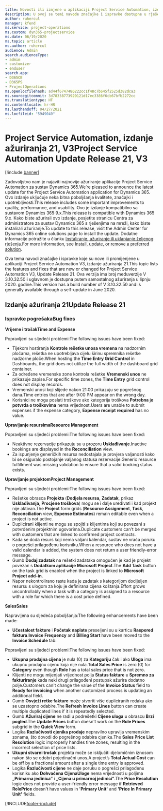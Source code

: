 ```yaml
---
title: Novosti ili izmjene u aplikaciji Project Service Automation, izdanje ažuriranja 21, V3
description: U ovoj se temi navode značajke i ispravke dostupne u rješenju Project Service Automation, izdanje ažuriranja 21, V3.
author: ruhercul
manager: kfend
ms.service: project-operations
ms.custom: dyn365-projectservice
ms.date: 06/19/2020
ms.topic: article
ms.author: ruhercul
audience: Admin
search.audienceType:
- admin
- customizer
- enduser
search.app:
- D365CE
- D365PS
- ProjectOperations
ms.openlocfilehash: ad44f6747486222cc1f48c7b645f2525d382dca3
ms.sourcegitcommit: 3d78338773929121d17ec3386f6cb67bfb2272cc
ms.translationtype: HT
ms.contentlocale: hr-HR
ms.lasthandoff: 04/27/2021
ms.locfileid: "5949040"
---
```

# <a name="project-service-automation-update-release-21-v3"></a><span data-ttu-id="696fe-103">Project Service Automation, izdanje ažuriranja 21, V3</span><span class="sxs-lookup"><span data-stu-id="696fe-103">Project Service Automation Update Release 21, V3</span></span>

[!include [banner](../includes/psa-now-project-operations.md)]

<span data-ttu-id="696fe-104">Zadovoljstvo nam je najaviti najnovije ažuriranje aplikacije Project Service Automation za sustav Dynamics 365.</span><span class="sxs-lookup"><span data-stu-id="696fe-104">We’re pleased to announce the latest update for the Project Service Automation application for Dynamics 365.</span></span> <span data-ttu-id="696fe-105">Ovo izdanje uključuje neka bitna poboljšanja kvalitete, značajki i upotrebljivosti.</span><span class="sxs-lookup"><span data-stu-id="696fe-105">This release includes some important improvements to quality, performance, and usability.</span></span> <span data-ttu-id="696fe-106">Ovo je izdanje kompatibilno sa sustavom Dynamics 365 9.x.</span><span class="sxs-lookup"><span data-stu-id="696fe-106">This release is compatible with Dynamics 365 9.x.</span></span> <span data-ttu-id="696fe-107">Kako biste ažurirali ovo izdanje, posjetite stranicu Centra za administratore za sustav Dynamics 365 s rješenjima na mreži, kako biste instalirali ažuriranje.</span><span class="sxs-lookup"><span data-stu-id="696fe-107">To update to this release, visit the Admin Center for Dynamics 365 online solutions page to install the update.</span></span> <span data-ttu-id="696fe-108">Dodatne informacije potražite u članku [Instaliranje, ažuriranje ili uklanjanje željenog rješenja](/power-platform/admin/install-remove-preferred-solution).</span><span class="sxs-lookup"><span data-stu-id="696fe-108">For more information, see [Install, update, or remove a preferred solution](/power-platform/admin/install-remove-preferred-solution).</span></span>

<span data-ttu-id="696fe-109">Ova tema navodi značajke i ispravke koje su nove ili promijenjene u aplikaciji Project Service Automation V3, izdanje ažuriranja 21.</span><span class="sxs-lookup"><span data-stu-id="696fe-109">This topic lists the features and fixes that are new or changed for Project Service Automation V3, Update Release 21.</span></span> <span data-ttu-id="696fe-110">Ova verzija ima broj međuverzije V 3.10.32.50 i uglavnom je dostupna putem samostalnog ažuriranja u lipnju 2020. godine.</span><span class="sxs-lookup"><span data-stu-id="696fe-110">This version has a build number of V 3.10.32.50 and is generally available through a self-update in June 2020.</span></span>

## <a name="update-release-21"></a><span data-ttu-id="696fe-111">Izdanje ažuriranja 21</span><span class="sxs-lookup"><span data-stu-id="696fe-111">Update Release 21</span></span>

### <a name="bug-fixes"></a><span data-ttu-id="696fe-112">Ispravke pogrešaka</span><span class="sxs-lookup"><span data-stu-id="696fe-112">Bug fixes</span></span>

<span data-ttu-id="696fe-113">**Vrijeme i trošak**</span><span class="sxs-lookup"><span data-stu-id="696fe-113">**Time and Expense**</span></span>

<span data-ttu-id="696fe-114">Popravljeni su sljedeći problemi:</span><span class="sxs-lookup"><span data-stu-id="696fe-114">The following issues have been fixed:</span></span>

- <span data-ttu-id="696fe-115">Tijekom hostiranja **Kontrole rešetke unosa vremena** na nadzornim pločama, rešetka ne upotrebljava cijelu širinu spremnika rešetke nadzorne ploče.</span><span class="sxs-lookup"><span data-stu-id="696fe-115">When hosting the **Time Entry Grid Control** in Dashboards, the grid does not utilize the full width of the dashboard grid container.</span></span>
- <span data-ttu-id="696fe-116">Za određene vremenske zone kontrola rešetke **Vremenski unos** ne prikazuje zapise.</span><span class="sxs-lookup"><span data-stu-id="696fe-116">For specific time zones, the **Time Entry** grid control does not display records.</span></span>
- <span data-ttu-id="696fe-117">Vremenski unosi koji slijede nakon 21:00 prikazuju se pogrešnog dana.</span><span class="sxs-lookup"><span data-stu-id="696fe-117">Time entries that are after 9:00 PM appear on the wrong day.</span></span>
- <span data-ttu-id="696fe-118">Korisnici ne mogu poslati troškove ako kategorija troškova **Potrebna je potvrda o troškovima** nema vrijednost.</span><span class="sxs-lookup"><span data-stu-id="696fe-118">Users are unable to submit expenses if the expense category, **Expense receipt required** has no value.</span></span>

<span data-ttu-id="696fe-119">**Upravljanje resursima**</span><span class="sxs-lookup"><span data-stu-id="696fe-119">**Resource Management**</span></span>

<span data-ttu-id="696fe-120">Popravljeni su sljedeći problemi:</span><span class="sxs-lookup"><span data-stu-id="696fe-120">The following issues have been fixed:</span></span>

- <span data-ttu-id="696fe-121">Neaktivne rezervacije prikazuju su u prozoru **Usklađivanje**.</span><span class="sxs-lookup"><span data-stu-id="696fe-121">Inactive bookings are displayed in the **Reconciliation** view.</span></span>
- <span data-ttu-id="696fe-122">Za ispunjenje generičkih resursa nedostajala je provjera valjanosti kako bi se osiguralo postojanje valjanog statusa rezervacije.</span><span class="sxs-lookup"><span data-stu-id="696fe-122">Generic resource fulfillment was missing validation to ensure that a valid booking status exists.</span></span>

<span data-ttu-id="696fe-123">**Upravljanje projektom**</span><span class="sxs-lookup"><span data-stu-id="696fe-123">**Project Management**</span></span>

<span data-ttu-id="696fe-124">Popravljeni su sljedeći problemi:</span><span class="sxs-lookup"><span data-stu-id="696fe-124">The following issues have been fixed:</span></span>

- <span data-ttu-id="696fe-125">Rešetke obrasca **Projekta** (**Dodjela resursa**, **Zadatak**, prikaz **Usklađivanja**, **Procjene troškova**) mogu se i dalje uređivati i kad projekt nije aktivan.</span><span class="sxs-lookup"><span data-stu-id="696fe-125">The **Project** form grids (**Resource Assignment**, **Task**, **Reconciliation** view, **Expense Estimates**) remain editable even when a project is not active.</span></span>
- <span data-ttu-id="696fe-126">Duplicirani klijenti ne mogu se spojiti s klijentima koji su povezani s potvrđenim projektnim ugovorima.</span><span class="sxs-lookup"><span data-stu-id="696fe-126">Duplicate customers can't be merged with customers that are linked to confirmed project contracts.</span></span>
- <span data-ttu-id="696fe-127">Kada se doda resurs koji nema valjani kalendar, sustav ne vraća poruku o pogrešci prilagođenu korisniku.</span><span class="sxs-lookup"><span data-stu-id="696fe-127">When a resource who does not have a valid calendar is added, the system does not return a user friendly-error message.</span></span>
- <span data-ttu-id="696fe-128">Gumb **Dodaj zadatak** na rešetki zadataka omogućen je kad je projekt povezan s **Dodatkom aplikacije Microsoft Project**.</span><span class="sxs-lookup"><span data-stu-id="696fe-128">The **Add Task** button on the task grid is enabled when the project is linked to **Microsoft Project add-in**.</span></span>
- <span data-ttu-id="696fe-129">Napor nekontrolirano raste kada je zadatak s kategorijom dodijeljen resursu s ulogom za koju je definirana cijena koštanja.</span><span class="sxs-lookup"><span data-stu-id="696fe-129">Effort grows uncontrollably when a task with a category is assigned to a resource with a role for which there is a cost price defined.</span></span>

<span data-ttu-id="696fe-130">**Sales**</span><span class="sxs-lookup"><span data-stu-id="696fe-130">**Sales**</span></span>

<span data-ttu-id="696fe-131">Napravljena su sljedeća poboljšanja:</span><span class="sxs-lookup"><span data-stu-id="696fe-131">The following enhancements have been made:</span></span>

- <span data-ttu-id="696fe-132">**Učestalost fakture** i **Početak naplate** preseljeni su u karticu **Raspored faktura**.</span><span class="sxs-lookup"><span data-stu-id="696fe-132">**Invoice Frequency** and **Billing Start** have been moved to the **Invoice Schedule** tab.</span></span>

<span data-ttu-id="696fe-133">Popravljeni su sljedeći problemi:</span><span class="sxs-lookup"><span data-stu-id="696fe-133">The following issues have been fixed:</span></span>

- <span data-ttu-id="696fe-134">**Ukupna prodajna cijena** je nula (0) za **Kategoriju** čak i ako **Uloga** ima ukupnu prodajnu cijenu koja nije nula.</span><span class="sxs-lookup"><span data-stu-id="696fe-134">**Total Sales Price** is zero (0) for **Category** even though **Role** has a total sales price that is not zero.</span></span>
- <span data-ttu-id="696fe-135">Klijenti ne mogu mijenjati vrijednost polja **Status fakture** u **Spremno za fakturiranje** kada neki drugi prilagođeni postupak ažurira dodatno polje.</span><span class="sxs-lookup"><span data-stu-id="696fe-135">Customers can't change the value of the **Invoice Status** field to **Ready for invoicing** when another customized process is updating an additional field.</span></span>
- <span data-ttu-id="696fe-136">Gumb **Osvježi retke fakture** može stvoriti više dupliciranih redaka ako se uzastopno odabire.</span><span class="sxs-lookup"><span data-stu-id="696fe-136">The **Refresh Invoice Lines** button can create multiple duplicated lines if it is repeatedly selected.</span></span>
- <span data-ttu-id="696fe-137">Gumb **Ažuriraj cijene** ne radi u podrešetki **Cijene uloga** u obrascu **Brzi pogled**.</span><span class="sxs-lookup"><span data-stu-id="696fe-137">The **Update Prices** button doesn't work on the **Role Prices** subgrid in the **Quick View** form.</span></span>
- <span data-ttu-id="696fe-138">Logika **Razlučivosti cjenika prodaje** nepravilno upravlja vremenskim zonama, što dovodi do pogrešnog odabira cjenika.</span><span class="sxs-lookup"><span data-stu-id="696fe-138">The **Sales Price List Resolution** logic improperly handles time zones, resulting in the incorrect selection of price lists.</span></span>
- <span data-ttu-id="696fe-139">**Ukupni stvarni trošak** projekta može se isključiti djelomičnim iznosom nakon što se odobri pojedinačni unos.</span><span class="sxs-lookup"><span data-stu-id="696fe-139">A project’s **Total Actual Cost** can be off by a fractional amount after a single time entry is approved.</span></span>
- <span data-ttu-id="696fe-140">Logika **Razlučivosti cijene** ne daje poruku o pogrešci prilagođenu korisniku ako **Dohvaćena CijenaUloge** nema vrijednosti u poljima **„Primarna jedinica”** i **„Cijena u primarnoj jedinici”**.</span><span class="sxs-lookup"><span data-stu-id="696fe-140">The **Price Resolution** logic does not provide a user-friendly error message if **Retrieved RolePrice** doesn't have values in **'Primary Unit'** and **'Price In Primary Unit'** fields.</span></span>


[!INCLUDE[footer-include](../includes/footer-banner.md)]